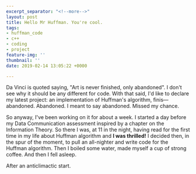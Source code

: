 ```yaml
---
excerpt_separator: "<!--more-->"
layout: post
title: Hello Mr Huffman. You're cool.
tags:
- huffman_code
- c++
- coding
- project
feature-img: ''
thumbnail: ''
date: 2019-02-14 13:05:22 +0000

---
```

Da Vinci is quoted saying, "Art is never finished, only abandoned". I don't see why it should be any different for code. With that said, I'd like to declare my latest project: an implementation of Huffman's algorithm, finis— abandoned. Abandoned. I meant to say abandoned. Missed my chance.

So anyway, I've been working on it for about a week. I started a day before my Data Communication assessment inspired by a chapter on the Information Theory. So there I was, at 11 in the night, having read for the first time in my life about Huffman algorithm and **I was thrilled!** I decided then, in the spur of the moment, to pull an all-nighter and write code for the Huffman algorithm. Then I boiled some water, made myself a cup of strong coffee. And then I fell asleep.

After an anticlimactic start.